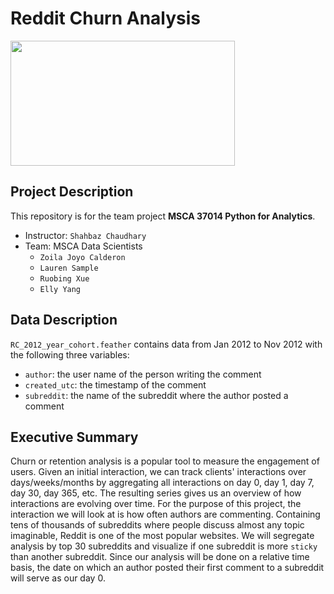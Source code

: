 # Reddit Churn Analysis

<img src='https://www.adweek.com/wp-content/uploads/2019/10/Reddit-Logo-Horizontal.png.webp' width='359' height='200'>

## Project Description
This repository is for the team project **MSCA 37014 Python for Analytics**.
* Instructor: `Shahbaz Chaudhary`
* Team: MSCA Data Scientists 
  * `Zoila Joyo Calderon`
  * `Lauren Sample`
  * `Ruobing Xue`
  * `Elly Yang`

## Data Description
`RC_2012_year_cohort.feather` contains data from Jan 2012 to Nov 2012 with the following three variables:
* `author`: the user name of the person writing the comment
* `created_utc`: the timestamp of the comment
* `subreddit`: the name of the subreddit where the author posted a comment

## Executive Summary
Churn or retention analysis is a popular tool to measure the engagement of users. Given an initial interaction, we can track clients' interactions over days/weeks/months by aggregating all interactions on day 0, day 1, day 7, day 30, day 365, etc. The resulting series gives us an overview of how interactions are evolving over time. For the purpose of this project, the interaction we will look at is how often authors are commenting. Containing tens of thousands of subreddits where people discuss almost any topic imaginable, Reddit is one of the most popular websites. We will segregate analysis by top 30 subreddits and visualize if one subreddit is more `sticky` than another subreddit. Since our analysis will be done on a relative time basis, the date on which an author posted their first comment to a subreddit will serve as our day 0.
